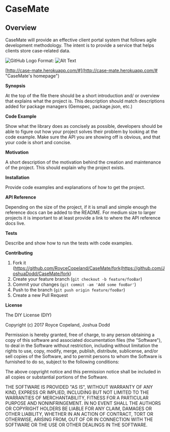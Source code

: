 # CaseMate
## Overview

CaseMate will provide an effective client portal system that follows agile development methodology. The intent is to provide a service that helps clients store case-related data.



![GitHub Logo](../../../img/justice_bkgnd.jpg)
Format: ![Alt Text](url)


[http://case-mate.herokuapp.com/#](http://case-mate.herokuapp.com/# "CaseMate's homepage")

**Synopsis**

At the top of the file there should be a short introduction and/ or overview that explains what the project is. This description should match descriptions added for package managers (Gemspec, package.json, etc.)

**Code Example**

Show what the library does as concisely as possible, developers should be able to figure out how your project solves their problem by looking at the code example. Make sure the API you are showing off is obvious, and that your code is short and concise.

**Motivation**

A short description of the motivation behind the creation and maintenance of the project. This should explain why the project exists.

**Installation**

Provide code examples and explanations of how to get the project.

**API Reference**

Depending on the size of the project, if it is small and simple enough the reference docs can be added to the README. For medium size to larger projects it is important to at least provide a link to where the API reference docs live.

**Tests**

Describe and show how to run the tests with code examples.

**Contributing**

1. Fork it (<https://github.com/RoyceCopeland/CaseMate/fork>(<https://github.com/JoshuaDodd/CaseMate/fork>)
2. Create your feature branch (`git checkout -b feature/fooBar`)
3. Commit your changes (`git commit -am 'Add some fooBar'`)
4. Push to the branch (`git push origin feature/fooBar`)
5. Create a new Pull Request

**License**

The DIY License (DIY)

Copyright (c) 2017 Royce Copeland, Joshua Dodd

Permission is hereby granted, free of charge, to any person obtaining a copy of this software and associated documentation files (the "Software"), to deal in the Software without restriction, including without limitation the rights to use, copy, modify, merge, publish, distribute, sublicense, and/or sell copies of the Software, and to permit persons to whom the Software is furnished to do so, subject to the following conditions:

The above copyright notice and this permission notice shall be included in all copies or substantial portions of the Software.

THE SOFTWARE IS PROVIDED "AS IS", WITHOUT WARRANTY OF ANY KIND, EXPRESS OR IMPLIED, INCLUDING BUT NOT LIMITED TO THE WARRANTIES OF MERCHANTABILITY, FITNESS FOR A PARTICULAR PURPOSE AND NONINFRINGEMENT. IN NO EVENT SHALL THE AUTHORS OR COPYRIGHT HOLDERS BE LIABLE FOR ANY CLAIM, DAMAGES OR OTHER LIABILITY, WHETHER IN AN ACTION OF CONTRACT, TORT OR OTHERWISE, ARISING FROM, OUT OF OR IN CONNECTION WITH THE SOFTWARE OR THE USE OR OTHER DEALINGS IN THE SOFTWARE.